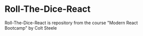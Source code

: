 # Roll-The-Dice-React
Roll-The-Dice-React is repository from the course "Modern React Bootcamp" by Colt Steele
